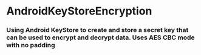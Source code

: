 # AndroidKeyStoreEncryption

### Using Android KeyStore to create and store a secret key that can be used to encrypt and decrypt data. **Uses AES CBC mode with no padding**

